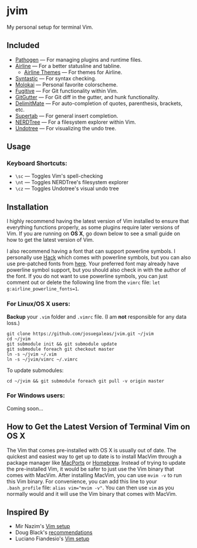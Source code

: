 jvim
====
My personal setup for terminal Vim.

Included
--------
- [Pathogen](https://github.com/tpope/vim-pathogen) — For managing plugins and runtime files.
- [Airline](https://github.com/vim-airline/vim-airline) — For a better statusline and tabline.
	- [Airline Themes](https://github.com/vim-airline/vim-airline-themes) — For themes for Airline.
- [Syntastic](https://github.com/scrooloose/syntastic) — For syntax checking.
- [Molokai](https://github.com/tomasr/molokai) — Personal favorite colorscheme.
- [Fugitive](https://github.com/tpope/vim-fugitive) — For Git functionality within Vim.
- [GitGutter](https://github.com/airblade/vim-gitgutter) — For Git diff in the gutter, and hunk functionality.
- [DelimitMate](https://github.com/Raimondi/delimitMate) — For auto-completion of quotes, parenthesis, brackets, etc.
- [Supertab](https://github.com/ervandew/supertab.git) — For general insert completion.
- [NERDTree](https://github.com/scrooloose/nerdtree.git) — For a filesystem explorer within Vim.
- [Undotree](https://github.com/mbbill/undotree) — For visualizing the undo tree.

Usage
-----
### Keyboard Shortcuts:
- `\sc` — Toggles Vim's spell-checking
- `\nt` — Toggles NERDTree's filesystem explorer
- `\cz` — Toggles Undotree's visual undo tree

Installation
------------
I highly recommend having the latest version of Vim installed to ensure that everything functions properly, as some plugins require later versions of Vim. If you are running on **OS X**, go down below to see a small guide on how to get the latest version of Vim.

I also recommend having a font that can support powerline symbols. I personally use [Hack](https://github.com/chrissimpkins/Hack) which comes with powerline symbols, but you can also use pre-patched fonts from [here](https://github.com/powerline/fonts). Your preferred font may already have powerline symbol support, but you should also check in with the author of the font. If you do not want to use powerline symbols, you can just comment out or delete the following line from the `vimrc` file: `let g:airline_powerline_fonts=1`.

### For Linux/OS X users:
**Backup** your `.vim` folder and `.vimrc` file. (I am **not** responsible for any data loss.)
```
git clone https://github.com/josuegaleas/jvim.git ~/jvim
cd ~/jvim
git submodule init && git submodule update
git submodule foreach git checkout master
ln -s ~/jvim ~/.vim
ln -s ~/jvim/vimrc ~/.vimrc
```
To update submodules:
```
cd ~/jvim && git submodule foreach git pull -v origin master
```

### For Windows users:
Coming soon...

How to Get the Latest Version of Terminal Vim on OS X
-----------------------------------------------------
The Vim that comes pre-installed with OS X is usually out of date. The quickest and easiest way to get up to date is to install MacVim through a package manager like [MacPorts](https://www.macports.org/) or [Homebrew](http://brew.sh/). Instead of trying to update the pre-installed Vim, it would be safer to just use the Vim binary that comes with MacVim. After installing MacVim, you can use `mvim -v` to run this Vim binary. For convenience, you can add this line to your `.bash_profile` file: `alias vim="mvim -v"`. You can then use `vim` as you normally would and it will use the Vim binary that comes with MacVim.

Inspired By
-----------
- Mir Nazim's [Vim setup](http://mirnazim.org/writings/vim-plugins-i-use/)
- Doug Black's [recommendations](http://dougblack.io/words/a-good-vimrc.html)
- Luciano Fiandesio's [Vim setup](http://www.lucianofiandesio.com/vim-configuration-for-happy-java-coding)
